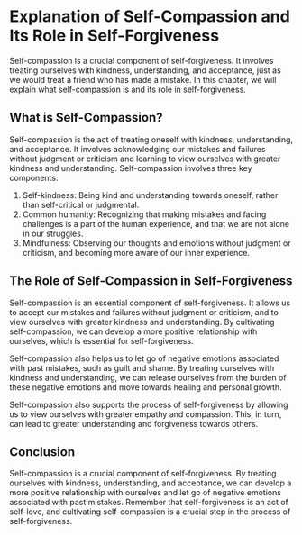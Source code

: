 # Explanation of Self-Compassion and Its Role in Self-Forgiveness

Self-compassion is a crucial component of self-forgiveness. It involves treating ourselves with kindness, understanding, and acceptance, just as we would treat a friend who has made a mistake. In this chapter, we will explain what self-compassion is and its role in self-forgiveness.

What is Self-Compassion?
------------------------

Self-compassion is the act of treating oneself with kindness, understanding, and acceptance. It involves acknowledging our mistakes and failures without judgment or criticism and learning to view ourselves with greater kindness and understanding. Self-compassion involves three key components:

1. Self-kindness: Being kind and understanding towards oneself, rather than self-critical or judgmental.
2. Common humanity: Recognizing that making mistakes and facing challenges is a part of the human experience, and that we are not alone in our struggles.
3. Mindfulness: Observing our thoughts and emotions without judgment or criticism, and becoming more aware of our inner experience.

The Role of Self-Compassion in Self-Forgiveness
-----------------------------------------------

Self-compassion is an essential component of self-forgiveness. It allows us to accept our mistakes and failures without judgment or criticism, and to view ourselves with greater kindness and understanding. By cultivating self-compassion, we can develop a more positive relationship with ourselves, which is essential for self-forgiveness.

Self-compassion also helps us to let go of negative emotions associated with past mistakes, such as guilt and shame. By treating ourselves with kindness and understanding, we can release ourselves from the burden of these negative emotions and move towards healing and personal growth.

Self-compassion also supports the process of self-forgiveness by allowing us to view ourselves with greater empathy and compassion. This, in turn, can lead to greater understanding and forgiveness towards others.

Conclusion
----------

Self-compassion is a crucial component of self-forgiveness. By treating ourselves with kindness, understanding, and acceptance, we can develop a more positive relationship with ourselves and let go of negative emotions associated with past mistakes. Remember that self-forgiveness is an act of self-love, and cultivating self-compassion is a crucial step in the process of self-forgiveness.
